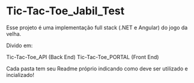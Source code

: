 # Tic-Tac-Toe_Jabil_Test
Esse projeto é uma implementação full stack (.NET e Angular) do jogo da velha.

Divido em:

Tic-Tac-Toe_API (Back End)
Tic-Tac-Toe_PORTAL (Front End)

Cada pasta tem seu Readme próprio indicando como deve ser utilizado e incializado!
